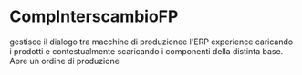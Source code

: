 # CompInterscambioFP
gestisce il dialogo tra macchine di produzionee l'ERP experience caricando i prodotti e contestualmente scaricando i componenti della distinta base. Apre un ordine di produzione
